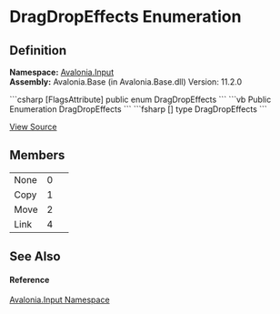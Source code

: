 # DragDropEffects Enumeration




## Definition
**Namespace:** <a href="N_Avalonia_Input">Avalonia.Input</a>  
**Assembly:** Avalonia.Base (in Avalonia.Base.dll) Version: 11.2.0

<Tabs groupId="api-code-preview">
<TabItem value="csharp" label="C#">
```csharp
[FlagsAttribute]
public enum DragDropEffects
```
</TabItem>
<TabItem value="vb" label="VB">
```vb
<FlagsAttribute>
Public Enumeration DragDropEffects
```
</TabItem>
<TabItem value="fsharp" label="F#">
```fsharp
[<FlagsAttribute>]
type DragDropEffects
```
</TabItem>
</Tabs>



<a href="https://github.com/AvaloniaUI/Avalonia/tree/master/src/Avalonia.Base/Input/DragDropEffects.cs" title="View the source code">View Source</a>



## Members
<table>
<tr>
<td>None</td>
<td>0</td>
<td> </td>
</tr>
<tr>
<td>Copy</td>
<td>1</td>
<td> </td>
</tr>
<tr>
<td>Move</td>
<td>2</td>
<td> </td>
</tr>
<tr>
<td>Link</td>
<td>4</td>
<td> </td>
</tr>
</table>

## See Also


#### Reference
<a href="N_Avalonia_Input">Avalonia.Input Namespace</a>  
